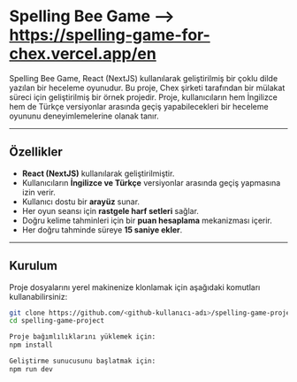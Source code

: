# Spelling Bee Game       -->         https://spelling-game-for-chex.vercel.app/en

Spelling Bee Game, React (NextJS) kullanılarak geliştirilmiş bir çoklu dilde yazılan bir heceleme oyunudur. Bu proje, Chex şirketi tarafından bir mülakat süreci için geliştirilmiş bir örnek projedir. Proje, kullanıcıların hem İngilizce hem de Türkçe versiyonlar arasında geçiş yapabilecekleri bir heceleme oyununu deneyimlemelerine olanak tanır.

---

## Özellikler

- **React (NextJS)** kullanılarak geliştirilmiştir.
- Kullanıcıların **İngilizce ve Türkçe** versiyonlar arasında geçiş yapmasına izin verir.
- Kullanıcı dostu bir **arayüz** sunar.
- Her oyun seansı için **rastgele harf setleri** sağlar.
- Doğru kelime tahminleri için bir **puan hesaplama** mekanizması içerir.
- Her doğru tahminde süreye **15 saniye ekler**.

---

## Kurulum

Proje dosyalarını yerel makinenize klonlamak için aşağıdaki komutları kullanabilirsiniz:

```bash
git clone https://github.com/<github-kullanıcı-adı>/spelling-game-project.git
cd spelling-game-project

Proje bağımlılıklarını yüklemek için:
npm install

Geliştirme sunucusunu başlatmak için:
npm run dev
